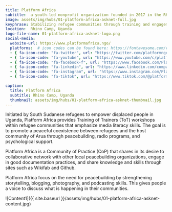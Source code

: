 ```yaml
---
title: Platform Africa
subtitle:  a youth-led nonprofit organization founded in 2017 in the Rhino Camp refugee settlement in the Arua district of northern Uganda.
image: assets/img/hubs/01-platform-africa-asknet-full.jpg
keyphrase: Stabilizing refugee communities through training and engagement in peacebuilding, in order to empower and inspire.
location:  Rhino Camp, Uganda 
logo-file-name: 01-platform-africa-asknet-logo.png
social-media:
  website-url: https://www.platformafrica.ngo/
  platforms:  # icon codes can be found here: https://fontawesome.com/v5/search?o=r&m=free
  - { fa-icon-code: "fa-twitter", url: "https://twitter.com/platformngo" }
  - { fa-icon-code: "fa-youtube", url: "https://www.youtube.com/c/platformngo" }
  - { fa-icon-code: "fa-facebook-f", url: "https://www.facebook.com/PlatformNGO" }
  - { fa-icon-code: "fa-linkedin", url: "https://www.linkedin.com/company/platformngo/" }
  - { fa-icon-code: "fa-instagram", url: "https://www.instagram.com/PlatformNGO/" }
  - { fa-icon-code: "fa-tiktok", url: "https://www.tiktok.com/@platformafrica" }

caption:
  title: Platform Africa
  subtitle: Rhino Camp, Uganda
  thumbnail: assets/img/hubs/01-platform-africa-asknet-thumbnail.jpg
---
```


Initiated by South Sudanese refugees to empower displaced people in Uganda, Platform Africa provides Training of Trainers (ToT) workshops within refugee communities that emphasize media literacy skills. The goal is to promote a peaceful coexistence between refugees and the host community of Arua through peacebuilding, radio programs, and psychological support. 

Platform Africa is a Community of Practice (CoP) that shares in its desire to collaborative network with other local peacebuilding organizations, engage in good documentation practices, and share knowledge and skills through sites such as Wikifab and Github.  

Platform Africa focus on the need for peacebuilding by strengthening storytelling, blogging, photography, and podcasting skills. This gives people a voice to discuss what is happening in their communities. 

![Content1]({{ site.baseurl }}/assets/img/hubs/01-platform-africa-asknet-content.jpg)
